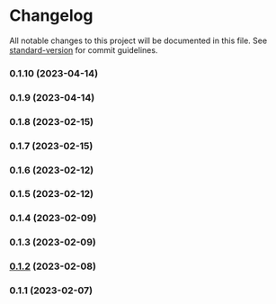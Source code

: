# Changelog

All notable changes to this project will be documented in this file. See [standard-version](https://github.com/conventional-changelog/standard-version) for commit guidelines.

### 0.1.10 (2023-04-14)

### 0.1.9 (2023-04-14)

### 0.1.8 (2023-02-15)

### 0.1.7 (2023-02-15)

### 0.1.6 (2023-02-12)

### 0.1.5 (2023-02-12)

### 0.1.4 (2023-02-09)

### 0.1.3 (2023-02-09)

### [0.1.2](https://github.com/moderneinc/jupyter-lite/compare/v0.1.1...v0.1.2) (2023-02-08)

### 0.1.1 (2023-02-07)
